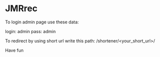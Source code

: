 # JMRrec

To login admin page use these data:

login: admin
pass: admin


To redirect by using short url write this path:
/shortener/<your_short_url>/

Have fun
